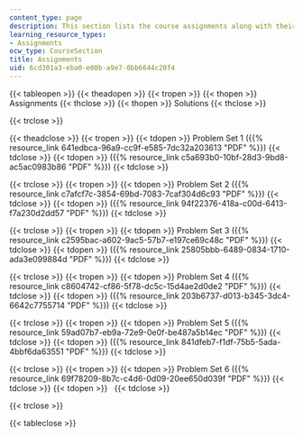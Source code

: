 ```yaml
---
content_type: page
description: This section lists the course assignments along with their solution files.
learning_resource_types:
- Assignments
ocw_type: CourseSection
title: Assignments
uid: 6cd301a3-eba0-e00b-a9e7-0bb6644c20f4
---
```


{{< tableopen >}}
{{< theadopen >}}
{{< tropen >}}
{{< thopen >}}
Assignments
{{< thclose >}}
{{< thopen >}}
Solutions
{{< thclose >}}

{{< trclose >}}

{{< theadclose >}}
{{< tropen >}}
{{< tdopen >}}
Problem Set 1 ({{% resource_link 641edbca-96a9-cc9f-e585-7dc32a203613 "PDF" %}})
{{< tdclose >}}
{{< tdopen >}}
({{% resource_link c5a693b0-10bf-28d3-9bd8-ac5ac0983b86 "PDF" %}})
{{< tdclose >}}

{{< trclose >}}
{{< tropen >}}
{{< tdopen >}}
Problem Set 2 ({{% resource_link c7afcf7c-3854-69bd-7083-7caf304d6c93 "PDF" %}})
{{< tdclose >}}
{{< tdopen >}}
({{% resource_link 94f22376-418a-c00d-6413-f7a230d2dd57 "PDF" %}})
{{< tdclose >}}

{{< trclose >}}
{{< tropen >}}
{{< tdopen >}}
Problem Set 3 ({{% resource_link c2595bac-a602-9ac5-57b7-e197ce69c48c "PDF" %}})
{{< tdclose >}}
{{< tdopen >}}
({{% resource_link 25805bbb-6489-0834-1710-ada3e099884d "PDF" %}})
{{< tdclose >}}

{{< trclose >}}
{{< tropen >}}
{{< tdopen >}}
Problem Set 4 ({{% resource_link c8604742-cf86-5f78-dc5c-15d4ae2d0de2 "PDF" %}})
{{< tdclose >}}
{{< tdopen >}}
({{% resource_link 203b6737-d013-b345-3dc4-6642c7755714 "PDF" %}})
{{< tdclose >}}

{{< trclose >}}
{{< tropen >}}
{{< tdopen >}}
Problem Set 5 ({{% resource_link 59ad07b7-eb9a-72e9-0e0f-be487a5b14ec "PDF" %}})
{{< tdclose >}}
{{< tdopen >}}
({{% resource_link 841dfeb7-f1df-75b5-5ada-4bbf6da63551 "PDF" %}})
{{< tdclose >}}

{{< trclose >}}
{{< tropen >}}
{{< tdopen >}}
Problem Set 6 ({{% resource_link 69f78209-8b7c-c4d6-0d09-20ee650d039f "PDF" %}})
{{< tdclose >}}
{{< tdopen >}}
 
{{< tdclose >}}

{{< trclose >}}

{{< tableclose >}}